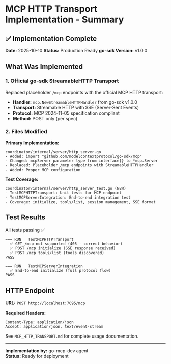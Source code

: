# MCP HTTP Transport Implementation - Summary

## ✅ Implementation Complete

**Date:** 2025-10-10
**Status:** Production Ready
**go-sdk Version:** v1.0.0

## What Was Implemented

### 1. Official go-sdk StreamableHTTP Transport

Replaced placeholder `/mcp` endpoints with the official MCP HTTP transport:

- **Handler:** `mcp.NewStreamableHTTPHandler` from go-sdk v1.0.0
- **Transport:** Streamable HTTP with SSE (Server-Sent Events)
- **Protocol:** MCP 2024-11-05 specification compliant
- **Method:** POST only (per spec)

### 2. Files Modified

**Primary Implementation:**
```
coordinator/internal/server/http_server.go
- Added: import "github.com/modelcontextprotocol/go-sdk/mcp"
- Changed: mcpServer parameter type from interface{} to *mcp.Server
- Replaced: Placeholder /mcp endpoints with StreamableHTTPHandler
- Added: Proper MCP configuration
```

**Test Coverage:**
```
coordinator/internal/server/http_server_test.go (NEW)
- TestMCPHTTPTransport: Unit tests for MCP endpoint
- TestMCPServerIntegration: End-to-end integration test
- Coverage: initialize, tools/list, session management, SSE format
```

## Test Results

All tests passing ✅

```
=== RUN   TestMCPHTTPTransport
  ✅ GET /mcp not supported (405 - correct behavior)
  ✅ POST /mcp initialize (SSE response received)
  ✅ POST /mcp tools/list (tools discovered)
PASS

=== RUN   TestMCPServerIntegration
  ✅ End-to-end initialize (full protocol flow)
PASS
```

## HTTP Endpoint

**URL:** `POST http://localhost:7095/mcp`

**Required Headers:**
```
Content-Type: application/json
Accept: application/json, text/event-stream
```

See `MCP_HTTP_TRANSPORT.md` for complete usage documentation.

---

**Implementation by:** go-mcp-dev agent  
**Status:** Ready for deployment

